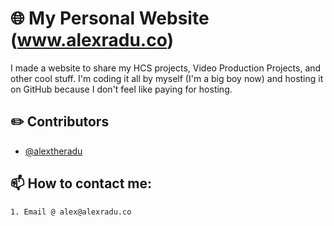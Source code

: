 
# 🌐 My Personal Website (www.alexradu.co)

I made a website to share my HCS projects, Video Production Projects, and other cool stuff. I'm coding it all by myself (I'm a big boy now) and hosting it on GitHub because I don't feel like paying for hosting. 

## ✏️ Contributors
- [@alextheradu](https://www.github.com/alextheradu)


## 📫 How to contact me:
    1. Email @ alex@alexradu.co